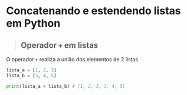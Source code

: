 # Concatenando e estendendo listas em Python

> ## **Operador `+` em listas**

O operador `+` realiza a união dos elementos de 2 listas.

```python
lista_a = [1, 2, 3]
lista_b = [3, 4, 5]

print(lista_a + lista_b) # [1, 2, 3, 3, 4, 5]
```